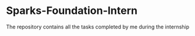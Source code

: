 # Sparks-Foundation-Intern
The repository contains all the tasks completed by me during the internship
